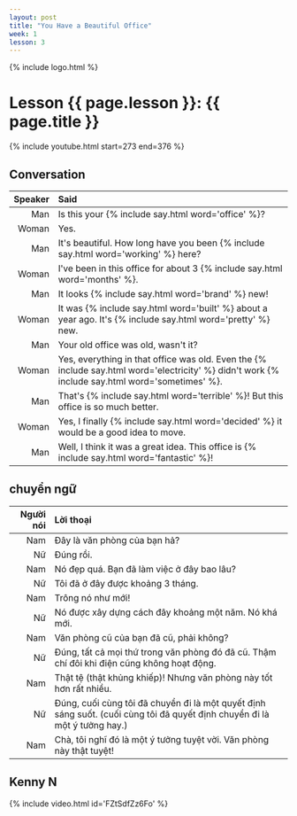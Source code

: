 ```yaml
---
layout: post
title: "You Have a Beautiful Office"
week: 1
lesson: 3
---
```


{% include logo.html %}

# Lesson {{ page.lesson }}: {{ page.title }}

{% include youtube.html start=273 end=376 %}

## Conversation

Speaker | Said
---: | :---
Man | Is this your {% include say.html word='office' %}?
Woman | Yes.
Man | It's beautiful. How long have you been {% include say.html word='working' %} here?
Woman | I've been in this office for about 3 {% include say.html word='months' %}.
Man | It looks {% include say.html word='brand' %} new!
Woman | It was {% include say.html word='built' %} about a year ago. It's {% include say.html word='pretty' %} new.
Man | Your old office was old, wasn't it?
Woman | Yes, everything in that office was old. Even the {% include say.html word='electricity' %} didn't work {% include say.html word='sometimes' %}.
Man | That's {% include say.html word='terrible' %}! But this office is so much better.
Woman | Yes, I finally {% include say.html word='decided' %} it would be a good idea to move.
Man | Well, I think it was a great idea. This office is {% include say.html word='fantastic' %}!

## chuyển ngữ

Người nói | Lời thoại
---: | :---
Nam | Đây là văn phòng của bạn hả?
Nữ | Đúng rồi.
Nam | Nó đẹp quá. Bạn đã làm việc ở đây bao lâu?
Nữ | Tôi đã ở đây được khoảng 3 tháng.
Nam | Trông nó như mới!
Nữ | Nó được xây dựng cách đây khoảng một năm. Nó khá mới.
Nam | Văn phòng cũ của bạn đã cũ, phải không?
Nữ | Đúng, tất cả mọi thứ trong văn phòng đó đã cũ. Thậm chí đôi khi điện cũng không hoạt động.
Nam | Thật tệ (thật khủng khiếp)! Nhưng văn phòng này tốt hơn rất nhiều.
Nữ | Đúng, cuối cùng tôi đã chuyển đi là một quyết định sáng suốt. (cuối cùng tôi đã quyết định chuyển đi là một ý tưởng hay.)
Nam | Chà, tôi nghĩ đó là một ý tưởng tuyệt vời. Văn phòng này thật tuyệt!

## Kenny N

{% include video.html id='FZtSdfZz6Fo' %}
